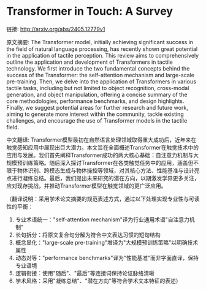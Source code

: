 # Transformer in Touch: A Survey

链接: http://arxiv.org/abs/2405.12779v1

原文摘要:
The Transformer model, initially achieving significant success in the field
of natural language processing, has recently shown great potential in the
application of tactile perception. This review aims to comprehensively outline
the application and development of Transformers in tactile technology. We first
introduce the two fundamental concepts behind the success of the Transformer:
the self-attention mechanism and large-scale pre-training. Then, we delve into
the application of Transformers in various tactile tasks, including but not
limited to object recognition, cross-modal generation, and object manipulation,
offering a concise summary of the core methodologies, performance benchmarks,
and design highlights. Finally, we suggest potential areas for further research
and future work, aiming to generate more interest within the community, tackle
existing challenges, and encourage the use of Transformer models in the tactile
field.

中文翻译:
Transformer模型最初在自然语言处理领域取得重大成功后，近年来在触觉感知应用中展现出巨大潜力。本文旨在全面概述Transformer在触觉技术中的应用与发展。我们首先阐释Transformer成功的两大核心基础：自注意力机制与大规模预训练策略。随后深入探讨Transformer在各类触觉任务中的应用，涵盖但不限于物体识别、跨模态生成与物体操控等领域，对其核心方法、性能基准与设计亮点进行凝练总结。最后，我们提出未来研究的潜在方向，以期激发学界更多关注，应对现存挑战，并推动Transformer模型在触觉领域的更广泛应用。

（翻译说明：采用学术论文摘要的规范表述方式，通过以下处理实现专业性与可读性的平衡：
1. 专业术语统一："self-attention mechanism"译为行业通用术语"自注意力机制"
2. 长句拆分：将原文复合句分解为符合中文表达习惯的短句结构
3. 概念显化："large-scale pre-training"增译为"大规模预训练策略"以明确技术属性
4. 动态对等："performance benchmarks"译为"性能基准"而非字面直译，保持专业语境
5. 逻辑衔接：使用"随后"、"最后"等连接词保持论证脉络清晰
6. 学术风格：采用"凝练总结"、"潜在方向"等符合学术文本特征的表述）
